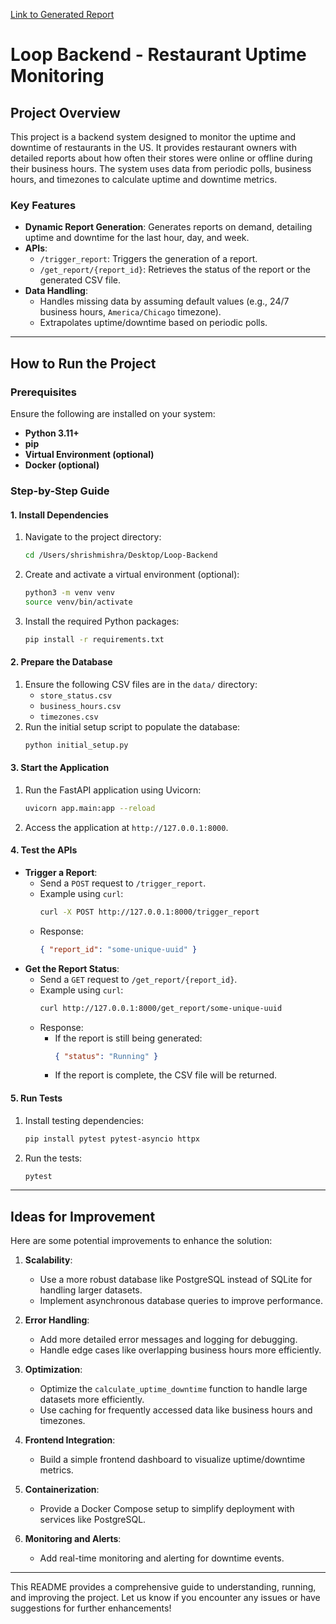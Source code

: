 [Link to Generated Report](https://drive.google.com/file/d/1cFJvC9IFSKTtaIQNmQfDaB63FAr2-JrS/view?usp=sharing)

# Loop Backend - Restaurant Uptime Monitoring

## Project Overview
This project is a backend system designed to monitor the uptime and downtime of restaurants in the US. It provides restaurant owners with detailed reports about how often their stores were online or offline during their business hours. The system uses data from periodic polls, business hours, and timezones to calculate uptime and downtime metrics.

### Key Features
- **Dynamic Report Generation**: Generates reports on demand, detailing uptime and downtime for the last hour, day, and week.
- **APIs**:
  - `/trigger_report`: Triggers the generation of a report.
  - `/get_report/{report_id}`: Retrieves the status of the report or the generated CSV file.
- **Data Handling**:
  - Handles missing data by assuming default values (e.g., 24/7 business hours, `America/Chicago` timezone).
  - Extrapolates uptime/downtime based on periodic polls.

---

## How to Run the Project

### Prerequisites
Ensure the following are installed on your system:
- **Python 3.11+**
- **pip**
- **Virtual Environment (optional)**
- **Docker (optional)**

### Step-by-Step Guide

#### 1. Install Dependencies
1. Navigate to the project directory:
   ```bash
   cd /Users/shrishmishra/Desktop/Loop-Backend
   ```
2. Create and activate a virtual environment (optional):
   ```bash
   python3 -m venv venv
   source venv/bin/activate
   ```
3. Install the required Python packages:
   ```bash
   pip install -r requirements.txt
   ```

#### 2. Prepare the Database
1. Ensure the following CSV files are in the `data/` directory:
   - `store_status.csv`
   - `business_hours.csv`
   - `timezones.csv`
2. Run the initial setup script to populate the database:
   ```bash
   python initial_setup.py
   ```

#### 3. Start the Application
1. Run the FastAPI application using Uvicorn:
   ```bash
   uvicorn app.main:app --reload
   ```
2. Access the application at `http://127.0.0.1:8000`.

#### 4. Test the APIs
- **Trigger a Report**:
  - Send a `POST` request to `/trigger_report`.
  - Example using `curl`:
    ```bash
    curl -X POST http://127.0.0.1:8000/trigger_report
    ```
  - Response:
    ```json
    { "report_id": "some-unique-uuid" }
    ```
- **Get the Report Status**:
  - Send a `GET` request to `/get_report/{report_id}`.
  - Example using `curl`:
    ```bash
    curl http://127.0.0.1:8000/get_report/some-unique-uuid
    ```
  - Response:
    - If the report is still being generated:
      ```json
      { "status": "Running" }
      ```
    - If the report is complete, the CSV file will be returned.

#### 5. Run Tests
1. Install testing dependencies:
   ```bash
   pip install pytest pytest-asyncio httpx
   ```
2. Run the tests:
   ```bash
   pytest
   ```

---

## Ideas for Improvement
Here are some potential improvements to enhance the solution:

1. **Scalability**:
   - Use a more robust database like PostgreSQL instead of SQLite for handling larger datasets.
   - Implement asynchronous database queries to improve performance.

2. **Error Handling**:
   - Add more detailed error messages and logging for debugging.
   - Handle edge cases like overlapping business hours more efficiently.

3. **Optimization**:
   - Optimize the `calculate_uptime_downtime` function to handle large datasets more efficiently.
   - Use caching for frequently accessed data like business hours and timezones.

4. **Frontend Integration**:
   - Build a simple frontend dashboard to visualize uptime/downtime metrics.

5. **Containerization**:
   - Provide a Docker Compose setup to simplify deployment with services like PostgreSQL.

6. **Monitoring and Alerts**:
   - Add real-time monitoring and alerting for downtime events.

---

This README provides a comprehensive guide to understanding, running, and improving the project. Let us know if you encounter any issues or have suggestions for further enhancements!

